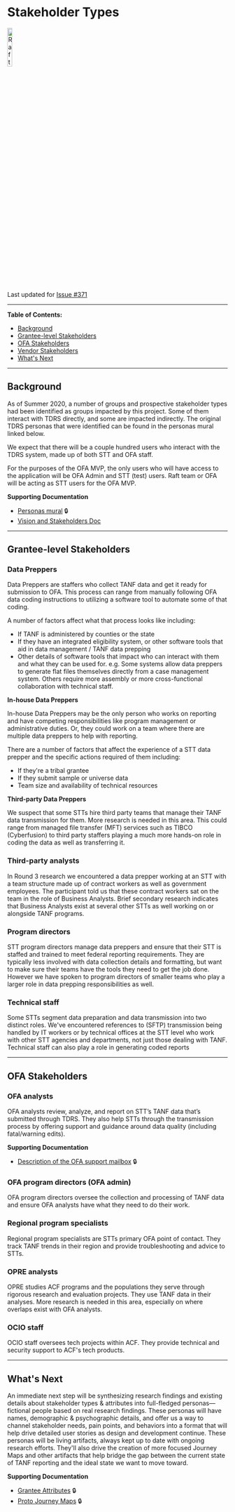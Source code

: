 # Stakeholder Types

<img src="https://goraft.tech/assets/logo.png" width="15%" height="auto" alt="Raft LLC Logo">

Last updated for [Issue #371](https://github.com/raft-tech/TANF-app/issues/371)

---

**Table of Contents:**

- [Background](#background)
- [Grantee-level Stakeholders](#grantee-level-stakeholders)
- [OFA Stakeholders](#ofa-stakeholders)
- [Vendor Stakeholders](#vendor-stakeholders)
- [What's Next](#whats-next)

---

## Background

As of Summer 2020, a number of groups and prospective stakeholder types had been identified as groups impacted by this project. Some of them interact with TDRS directly, and some are impacted indirectly. The original TDRS personas that were identified can be found in the personas mural linked below.

We expect that there will be a couple hundred users who interact with the TDRS system, made up of both STT and OFA staff.

For the purposes of the OFA MVP, the only users who will have access to the application will be OFA Admin and STT (test) users.  Raft team or OFA will be acting as STT users for the OFA MVP.

**Supporting Documentation**

- [Personas mural](https://app.mural.co/t/officeoffamilyassistance2744/m/gsa6/1592254280716/2ae8293a3233a95941d548cda4f373faab96b40b) :lock:
- [Vision and Stakeholders Doc](https://github.com/HHS/TANF-app/blob/main/docs/Product-Strategy/Vision-and-Stakeholders.md)

---

## Grantee-level Stakeholders

### Data Preppers

Data Preppers are staffers who collect TANF data and get it ready for submission to OFA. This process can range from manually following OFA data coding instructions to utilizing a software tool to automate some of that coding.

A number of factors affect what that process looks like including:

- If TANF is administered by counties or the state
- If they have an integrated eligibility system, or other software tools that aid in data management / TANF data prepping
- Other details of software tools that impact who can interact with them and what they can be used for. e.g. Some systems allow data preppers to generate flat files themselves directly from a case management system. Others require more assembly or more cross-functional collaboration with technical staff.

**In-house Data Preppers**

In-house Data Preppers may be the only person who works on reporting and have competing responsibilities like program management or administrative duties. Or, they could work on a team where there are multiple data preppers to help with reporting.

There are a number of factors that affect the experience of a STT data prepper and the specific actions required of them including:

- If they're a tribal grantee
- If they submit sample or universe data
- Team size and availability of technical resources

**Third-party Data Preppers**

We suspect that some STTs hire third party teams that manage their TANF data transmission for them. More research is needed in this area. This could range from managed file transfer (MFT) services such as TIBCO (Cyberfusion) to third party staffers playing a much more hands-on role in coding the data as well as transferring it.



### Third-party analysts

In Round 3 research we encountered a data prepper working at an STT with a team structure made up of contract workers as well as government employees. The participant told us that these contract workers sat on the team in the role of Business Analysts. Brief secondary research indicates that Business Analysts exist at several other STTs as well working on or alongside TANF programs. 



### Program directors

STT program directors manage data preppers and ensure that their STT is staffed and trained to meet federal reporting requirements. They are typically less involved with data collection details and formatting, but want to make sure their teams have the tools they need to get the job done. However we have spoken to program directors of smaller teams who play a larger role in data prepping responsibilities as well.



### Technical staff

Some STTs segment data preparation and data transmission into two distinct roles. We've encountered references to (SFTP) transmission being handled by IT workers or by technical offices at the STT level who work with other STT agencies and departments, not just those dealing with TANF. Technical staff can also play a role in generating coded reports 

---

## OFA Stakeholders

### OFA analysts

OFA analysts review, analyze, and report on STT’s TANF data that’s submitted through TDRS. They also help STTs through the transmission process by offering support and guidance around data quality (including fatal/warning edits). 

**Supporting Documentation**

- [Description of the OFA support mailbox](<https://hhsgov.sharepoint.com/:w:/r/sites/TANFDataPortalOFA-UserResearch/Shared%20Documents/User%20Research/OFA%20Resource%20Mailbox%20notes.docx?d=w2542a110040b44c1b82706a54c6ec9f2&csf=1&web=1&e=O5meXQ>) :lock:



### OFA program directors (OFA admin)

OFA program directors oversee the collection and processing of TANF data and ensure OFA analysts have what they need to do their work.



### Regional program specialists

Regional program specialists are STTs primary OFA point of contact. They track TANF trends in their region and provide troubleshooting and advice to STTs.



### OPRE analysts

OPRE studies ACF programs and the populations they serve through rigorous research and evaluation projects. They use TANF data in their analyses. More research is needed in this area, especially on where overlaps exist with OFA analysts.



### OCIO staff

OCIO staff oversees tech projects within ACF. They provide technical and security support to ACF's tech products.



---

## What's Next

An immediate next step will be synthesizing research findings and existing details about stakeholder types & attributes into full-fledged personas—fictional people based on real research findings. These personas will have names, demographic & psychographic details, and offer us a way to channel stakeholder needs, pain points, and behaviors into a format that will help drive detailed user stories as design and development continue. These personas will be living artifacts, always kept up to date with ongoing research efforts. They'll also drive the creation of more focused Journey Maps and other artifacts that help bridge the gap between the current state of TANF reporting and the ideal state we want to move toward.

**Supporting Documentation**

- [Grantee Attributes](<https://hhsgov.sharepoint.com/:x:/r/sites/TANFDataPortalOFA-UserResearch/_layouts/15/WopiFrame2.aspx?sourcedoc=%7Be83f84f1-71a0-459f-80a4-0d39bc250be9%7D&action=view&cid=f2e656cb-9245-4f02-af6d-2d7e1db6573d>) 🔒
- [Proto Journey Maps](https://app.mural.co/t/officeoffamilyassistance2744/m/officeoffamilyassistance2744/1608238114372/191c53b8ef538838bc8c179daa238dd5c5dcc9e8) :lock: